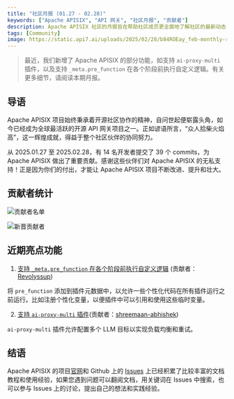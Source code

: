 ```yaml
---
title: "社区月报 (01.27 - 02.28)"
keywords: ["Apache APISIX", "API 网关", "社区月报", "贡献者"]
description: Apache APISIX 社区的月报旨在帮助社区成员更全面地了解社区的最新动态，方便大家参与到 Apache APISIX 社区中来。
tags: [Community]
image: https://static.api7.ai/uploads/2025/02/28/b84ROEay_feb-monthly-report-cover-cn.png
---
```


> 最近，我们新增了 Apache APISIX 的部分功能，如支持 `ai-proxy-multi` 插件，以及支持 `_meta.pre_function` 在各个阶段前执行自定义逻辑。有关更多细节，请阅读本期月报。
<!--truncate-->

## 导语

Apache APISIX 项目始终秉承着开源社区协作的精神，自问世起便崭露头角，如今已经成为全球最活跃的开源 API 网关项目之一。正如谚语所言，“众人拾柴火焰高”，这一辉煌成就，得益于整个社区伙伴的协同努力。

从 2025.01.27 至 2025.02.28，有 14 名开发者提交了 39 个 commits，为 Apache APISIX 做出了重要贡献。感谢这些伙伴们对 Apache APISIX 的无私支持！正是因为你们的付出，才能让 Apache APISIX 项目不断改进、提升和壮大。

## 贡献者统计

![贡献者名单](https://static.api7.ai/uploads/2025/02/28/JaHy54nf_feb-contributors.png)

![新晋贡献者](https://static.api7.ai/uploads/2025/02/28/0jejWHGZ_feb-new-contributors.jpg)

## 近期亮点功能

1. [支持 `_meta.pre_function` 在各个阶段前执行自定义逻辑](https://github.com/apache/apisix/pull/11793) (贡献者：[Revolyssup](https://github.com/Revolyssup))

将 `pre_function` 添加到插件元数据中，以允许一些个性化代码在所有插件运行之前运行。比如注册个性化变量，以便插件中可以引用和使用这些临时变量。

2. [支持 `ai-proxy-multi` 插件](https://github.com/apache/apisix/pull/11986)(贡献者：[shreemaan-abhishek](https://github.com/shreemaan-abhishek))

`ai-proxy-multi` 插件允许配置多个 LLM 目标以实现负载均衡和重试。

## 结语

Apache APISIX 的项目[官网](https://apisix.apache.org/zh/)和 Github 上的 [Issues](https://github.com/apache/apisix/issues) 上已经积累了比较丰富的文档教程和使用经验，如果您遇到问题可以翻阅文档，用关键词在 Issues 中搜索，也可以参与 Issues 上的讨论，提出自己的想法和实践经验。
